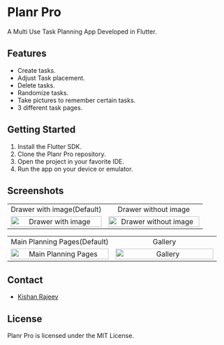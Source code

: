 # Planr Pro

A Multi Use Task Planning App Developed in Flutter.

## Features

* Create tasks.
* Adjust Task placement.
* Delete tasks.
* Randomize tasks.
* Take pictures to remember certain tasks.
* 3 different task pages.

## Getting Started

1. Install the Flutter SDK.
2. Clone the Planr Pro repository.
3. Open the project in your favorite IDE.
4. Run the app on your device or emulator.

## Screenshots
<table>
  <tr>
    <td style="width: 50%; text-align: center;">Drawer with image(Default)</td>
    <td style="width: 50%; text-align: center;">Drawer without image</td>
  </tr>
  <tr>
    <td style="width: 50%; text-align: center;">
      <img src="https://user-images.githubusercontent.com/125786083/219973507-4477826f-9ec6-48d9-8a27-64f413f22903.jpg" width="100%" alt="Drawer with image">
    </td>
    <td style="width: 50%; text-align: center;">
      <img src="https://user-images.githubusercontent.com/125786083/219973505-3f34ebb3-3d0e-48c6-80dc-c01956e97d45.jpg" width="100%" alt="Drawer without image">
    </td>
  </tr>
</table>

<table>
  <tr>
    <td style="width: 50%; text-align: center;">Main Planning Pages(Default)</td>
    <td style="width: 50%; text-align: center;">Gallery</td>
  </tr>
  <tr>
    <td style="width: 50%; text-align: center;">
      <img src="https://user-images.githubusercontent.com/125786083/219973502-2eaa380f-522c-42c5-bd8c-607db9546f0b.jpg" width="100%" alt="Main Planning Pages">
    </td>
    <td style="width: 50%; text-align: center;">
      <img src="https://user-images.githubusercontent.com/125786083/219973501-3c823b22-b343-4291-875e-9006a16f0252.jpg" width="100%" alt="Gallery">
    </td>
  </tr>
</table>



## Contact

* [Kishan Rajeev](https://kishan.knowledgeplatter.com/)

## License

Planr Pro is licensed under the MIT License.
